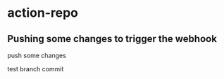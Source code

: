 # action-repo

## Pushing some changes to trigger the webhook 

push some changes

test branch commit
